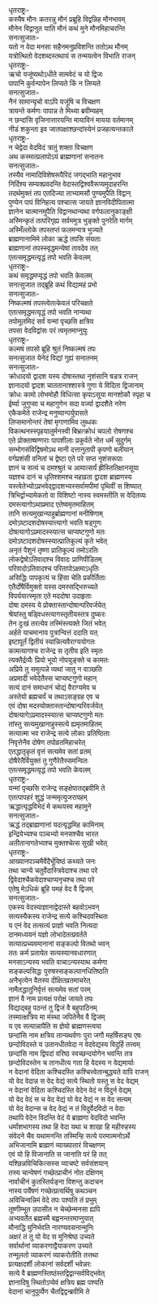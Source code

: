 धृतराष्ट्रः-  
कस्यैष मौनः कतरन्नु मौनं प्रब्रूहि विद्वन्निह मौनभावम्  
मौनेन विद्वानुत याति मौनं कथं मुने मौनमिहाचरन्ति  
सनत्सुजातः-  
यतो न वेदा मनसा सहैनमनुप्रविशन्ति ततोऽथ मौनम्  
यत्रोत्थितो वेदशब्दस्तथायं स तन्मयत्वेन विभाति राजन्  
धृतराष्ट्रः-  
ऋचो यजूंष्यथोऽधीते सामवेदं च यो द्विजः  
पापानि कुर्वन्पापेन लिप्यते किं न लिप्यते  
सनत्सुजातः-  
नैनं सामान्यृचो वाऽपि यजूंषि च विचक्षण  
त्रायन्ते कर्मणः पापान्न ते मिथ्या ब्रवीम्यहम्  
न छन्दांसि वृजिनात्तारयन्ति मायाविनं मायया वर्तमानम्  
नीडं शकुन्ता इव जातपक्षाश्छन्दांस्येनं प्रजहत्यन्तकाले  
धृतराष्ट्रः-  
न चेद्वेदा वेदविदं त्रातुं शक्ता विचक्षण  
अथ कस्मात्प्रलापोऽयं ब्राह्मणानां सनातनः  
सनत्सुजातः-  
तस्यैव नामादिविशेषरूपैरिदं जगद्भाति महानुभाव  
निर्दिश्य सम्यक्प्रवदन्ति वेदास्तद्विश्ववैरूप्यमुदाहरन्ति  
तदर्थमुक्तं तप एतदिज्या ताभ्यामसौ पुण्यमुपैति विद्वान्  
पुण्येन पापं विनिहत्य पश्चात्स जायते ज्ञानविदीपितात्मा  
ज्ञानेन चात्मानमुपैति विद्वानथान्यथा वर्गफलानुकाङ्क्षी  
अस्मिन्कृतं तत्परिगृह्य सर्वममुत्र भुङ्क्ते पुनरेति मार्गम्  
अस्मिँल्लोके तपस्तप्तं फलमन्यत्र भुज्यते  
ब्राह्मणानामिमे लोका ऋद्धे तपसि संयताः  
ब्राह्मणानां तपस्स्वृद्धमन्येषां तावदेव तत्  
एतत्समृद्धमत्यृद्धं तपो भवति केवलम्  
धृतराष्ट्रः-  
कथं समृद्धमप्यृद्धं तपो भवति केवलम्  
सनत्सुजात तद्ब्रूहि कथं विद्यामहं प्रभो  
सनत्सुजातः-  
निष्कल्मषं तपस्त्वेतत्केवलं परिचक्षते  
एतत्समृद्धमत्यृद्धं तपो भवति नान्यथा  
तपोमूलमिदं सर्वं यन्मां पृच्छसि क्षत्रिय  
तपसा वेदविद्वांसः परं त्वमृतमाप्नुयुः  
धृतराष्ट्रः-  
कल्मषं तपसो ब्रूहि श्रुतं निष्कल्मषं तपः  
सनत्सुजात येनेदं विद्यां गुह्यं सनातनम्  
सनत्सुजातः-  
क्रोधादयो द्वादश यस्य दोषास्तथा नृशंसानि षडत्र राजन्  
ज्ञानादयो द्वादश चाततानाश्शास्त्रे गुणा ये विदिता द्विजानाम्  
क्रोधः कामो लोभमोहौ विधित्सा कृपाऽसूया मानशोकौ स्पृहा च  
ईर्ष्या जुगुप्सा च महागुणेन सदा वर्ज्या द्वादशैते नरेण  
एकैकमेते राजेन्द्र मनुष्यान्पर्युपासते  
लिप्समानोन्तरं तेषां मृगाणामिव लुब्धकः  
विकत्थनस्स्पृहयालुर्मनस्वी बिभ्रत्क्रोधं चपलो रोषणश्च  
एते प्रोक्ताष्षण्णराः पापशीलाः प्रकुर्वते नोत धर्मं सुदुर्गम्  
सम्भोगसंविद्विषमोऽथ मानी दत्तानुतापी कृपणो बलीयान्  
वर्गप्रशंसी वनितां च द्वेष्टा एते परे सप्त नृशंसरूपाः  
ज्ञानं च सत्यं च दमश्श्रुतं च आमात्सर्यं ह्रीस्तितिक्षानसूया  
यज्ञश्च दानं च धृतिश्शमश्च महाव्रता द्वादश ब्राह्मणस्य  
यस्त्वेतेभ्योऽप्रभवेद्द्वादशभ्यस्सर्वामपीमां पृथिवीं स शिष्यात्  
त्रिभिर्द्वाभ्यामेकतो वा विशिष्टो नास्य स्वमस्तीति स वेदितव्यः  
दमस्त्यागोऽथाप्रमाद एतेष्वमृतमाहितम्  
तानि सत्यमुखान्याहुर्ब्राह्मणानां मनीषिणाम्  
दमोऽष्टादशदोषस्यात्त्यागो भवति षड्गुणः  
दोषत्यागोऽप्रमादस्स्यात्स चाप्यष्टगुणो मतः  
दमोऽष्टादशदोषस्स्यात्प्रातिकूल्यं कृते भवेत्  
अनृतं पैशुनं तृष्णा प्रातिकूल्यं तमोऽरतिः  
लोकद्वेषोऽतिवादश्च विवादः प्राणिपीडितम्  
परिवादोऽतिवादश्च परितापोऽक्षमाऽधृतिः  
असिद्धिः पापकृत्यं च हिंसा चेति प्रकीर्तिताः  
एतैर्दोषैर्विमुक्तो यस्स दमस्सद्भिरुच्यते  
विपर्ययात्स्मृता एते मददोषा उदाहृताः  
दोषा दमस्य ये प्रोक्तास्तान्दोषान्परिवर्जयेत्  
श्रेयांस्तु षड्विधस्त्यागस्तृतीयस्तत्र दुष्करः  
तेन दुःखं तरत्येव तस्मिंस्त्यक्ते जितं भवेत्  
अर्हते याचमानाय पुत्रान्वित्तं ददाति यत्  
इष्टापूर्तं द्वितीयं स्यान्नित्यवैराग्ययोगतः  
कामत्यागश्च राजेन्द्र स तृतीय इति स्मृतः  
त्यक्तैर्द्रव्यैः प्रियो भूयो नोपयुङ्क्ते च कामतः  
अप्रिये तु समुत्पन्ने व्यथां जातु न वाञ्छति  
अप्रमादी भवेदेतैस्स चाप्यष्टगुणो महान्  
सत्यं दानं समाधानं चोद्यं वैराग्यमेव च  
अस्तेयो ब्रह्मचर्यं च तथाऽसङ्ग्रह एव च  
एवं दोषा मदस्योक्तास्तान्दोषान्परिवर्जयेत्  
दोषत्यागेऽप्रमादस्स्यात्स चाप्यष्टगुणो मतः  
तांस्तु सत्यमुखानाहुस्सत्ये ह्यमृतमाहितम्  
सत्यात्मा भव राजेन्द्र सत्ये लोकाः प्रतिष्ठिताः  
निवृत्तेनैव दोषेण तपोव्रतमिहाचरेत्  
एतद्धातृकृतं वृत्तं सत्यमेव सतां व्रतम्  
दोषैरेतैर्वियुक्तं तु गुणैरेतैस्समन्वितः  
एतत्समृद्धमत्यृद्धं तपो भवति केवलम्  
धृतराष्ट्रः-  
यन्मां पृच्छसि राजेन्द्र सङ्क्षेपातद्ब्रवीमि ते  
एतत्पापहरं शुद्धं जन्ममृत्युजरापहम्  
ऋद्धात्यृद्धविभेदं मे कथयस्व महामुने  
सनत्सुजातः-  
ऋद्धं तद्ब्राह्मणानां यदत्यृद्धमिह कामिनाम्  
इन्द्रियेभ्यश्च पञ्चभ्यो मनसश्चैव भारत  
अतीतानागतेभ्यश्च मुक्तश्चेत्स सुखी भवेत्  
धृतराष्ट्रः-  
आख्यानपञ्चमैर्वेदैर्भूयिष्ठं कथ्यते जनः  
तथा चान्ये चतुर्वेदास्त्रिवेदाश्च तथा परे  
द्विवेदाश्चैकवेदाश्चाप्यनृचश्च तथा परे  
एतेषु मेऽधिकं ब्रूहि यमहं वेद वै द्विजम्  
सनत्सुजातः-  
एकस्य वेदस्याज्ञानाद्वेदास्ते बहवोऽभवन्  
सत्यस्यैकस्य राजेन्द्र सत्ये कश्चिदवस्थितः  
य एनं वेद तत्सत्यं प्राज्ञो भवति नित्यदा  
दानमध्ययनं यज्ञो लोभादेतत्प्रवर्तते  
सत्यात्प्रच्यवमानानां सङ्कल्पो वितथो भवन्  
ततः कर्म प्रतायेत सत्यस्यानवधारणात्  
मनसाऽन्यस्य भवति वाचाऽन्यस्याथ कर्मणा  
सङ्कल्पसिद्धः पुरुषस्सङ्कल्पानधितिष्ठति  
अनैभृत्येन वैतस्य दीक्षितव्रतमाचरेत्  
नामैतद्धातुनिर्वृत्तं सत्यमेव सतां परम्  
ज्ञानं वै नाम प्रत्यक्षं परोक्षं जायते तपः  
विद्याद्बहु पठन्तं तु द्विजं वै बहुपाठिनम्  
तस्मात्क्षत्रिय मा मंस्था जपितेनैव वै द्विजम्  
य एव सत्यान्नापैति स ज्ञेयो ब्राह्मणस्त्वया  
छन्दांसि नाम क्षत्रिय तान्यथर्वणः पुरा जगौ महर्षिसङ्घ एषः  
छन्दोविदस्ते य उतानधीतवेदा न वेदवेद्यस्य विदुर्हि तत्त्वम्  
छन्दांसि नाम द्विपदां वरिष्ठ स्वच्छन्दयोगेन भवन्ति तत्र  
छन्दोविदस्तेन च तानधीत्य गता हि वेदस्य न वेद्यमार्याः  
न वेदानां वेदिता कश्चिदस्ति कश्चित्त्वेतान्बुद्ध्यते वापि राजन्  
यो वेद वेदान्न स वेद वेद्यं सत्ये स्थितो यस्तु स वेद वेद्यम्  
न वेदानां वेदिता कश्चिदस्ति वेदेन वेदं न विदुर्न वेद्यम्  
यो वेद वेदं स च वेद वेद्यं यो वेद वेद्यं न स वेद सत्यम्  
यो वेद वेदान्स च वेद वेद्यं न तं विदुर्वेदविदो न वेदाः  
तथापि वेदेन विदन्ति वेदं ये ब्राह्मणा वेदविदो भवन्ति  
धर्मांशभागस्य तथा हि वेदा यथा च शाखा हि महीरुहस्य  
संवेदने चैव यथामनन्ति तस्मिन्हि सत्ये परमात्मनोऽर्थे  
अभिजानामि ब्राह्मणं व्याख्यातारं विचक्षणम्  
एवं यो हि विजानाति स जानाति परं हि तत्  
यश्छिन्नविचिकित्सस्स व्याचष्टे सर्वसंशयान्  
तस्य चान्वेषणं गच्छेत्प्राचीनं नोत दक्षिणम्  
नार्वाचीनं कुतस्तिर्यङ्ना विशन्तु कदाचन  
नास्य पर्येषणं गच्छेत्प्रत्यर्थिषु कथञ्चन  
अविचिन्वन्निमं वेदे तपः पश्यति तं प्रभुम्  
तूष्णीम्भूत उपासीत न चेच्छेन्मनसा ह्यपि  
अभ्यवर्तेत ब्रह्मस्मै बह्वनन्तरमाप्नुयात्  
मौनाद्धि मुनिर्भवति नारण्यवसनान्मुनिः  
अक्षरं तं तु यो वेद स मुनिश्रेष्ठ उच्यते  
सर्वार्थानां व्याकरणाद्वैयाकरण उच्यते  
तन्मूलतो व्याकरणं व्याकरोतीति तत्तथा  
प्रत्यक्षदर्शी लोकानां सर्वदर्शी भवेन्नरः  
सत्ये वै ब्राह्मणस्तिष्ठंस्तद्विद्वान्सर्वविद्भवेत्  
ज्ञानादिषु स्थितोऽप्येवं क्षत्रिय ब्रह्म पश्यति  
वेदानां चानुपूर्व्येण चैतद्विद्वन्ब्रवीमि ते  
